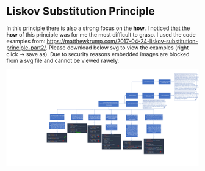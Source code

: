 # Liskov Substitution Principle
In this principle there is also a strong focus on the **how**. I noticed that the **how** of this principle was for me the most difficult to grasp. I used the code examples from: https://matthewkrump.com/2017-04-24-liskov-substitution-principle-part2/. Please download below svg to view the examples (right click -> save as). Due to security reasons embedded images are blocked from a svg file and cannot be viewed rawely.

![Liskov Substitution Principle](https://raw.githubusercontent.com/NiekBeijloos/SOLID/master/3.%20Liskov%20Substitution%20Principle/Liskov%20Substitution%20Principle.svg?raw=true)
